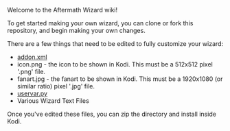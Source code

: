 Welcome to the Aftermath Wizard wiki!

To get started making your own wizard, you can clone or fork this repository, and begin making your own changes.

There are a few things that need to be edited to fully customize your wizard:

* [addon.xml](https://github.com/drinfernoo/plugin.program.aftermath/wiki/addon.xml)
* icon.png - the icon to be shown in Kodi. This must be a 512x512 pixel '.png' file.
* fanart.jpg - the fanart to be shown in Kodi. This must be a 1920x1080 (or similar ratio) pixel '.jpg' file.
* [uservar.py](https://github.com/drinfernoo/plugin.program.aftermath/wiki/uservar.py)
* Various Wizard Text Files

Once you've edited these files, you can zip the directory and install inside Kodi.